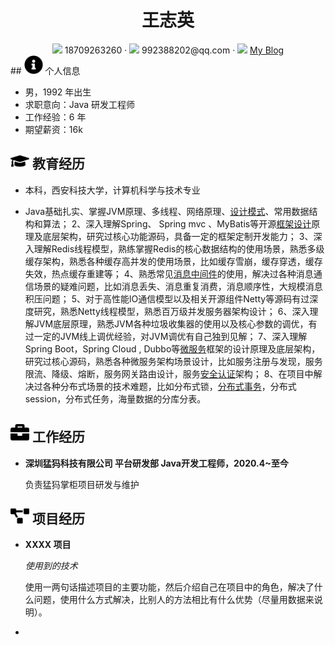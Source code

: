  <center>
     <h1>王志英</h1>
     <div>
         <span>
             <img src="/assets/phone-solid.svg" width="18px">
             18709263260
         </span>
         ·
         <span>
             <img src="/assets/envelope-solid.svg" width="18px">
             992388202@qq.com
         </span>
         ·
         <span>
             <img src="/assets/rss-solid.svg" width="18px">
             <a href="https://ying010.github.io/vp2Note/">My Blog</a>
         </span>
     </div>
 </center>
## <img src="https://raw.githubusercontent.com/ying010/pic-repo/master/img/2023/04/17/20230417114915.svg" width="30px"> 个人信息

 - 男，1992 年出生
 - 求职意向：Java 研发工程师
 - 工作经验：6 年
 - 期望薪资：16k

## <img src="https://raw.githubusercontent.com/ying010/pic-repo/master/img/2023/04/17/20230417114929.svg" width="30px"> 教育经历

- 本科，西安科技大学，计算机科学与技术专业

- Java基础扎实、掌握JVM原理、多线程、网络原理、[设计模式](https://www.zhihu.com/search?q=设计模式&search_source=Entity&hybrid_search_source=Entity&hybrid_search_extra={"sourceType"%3A"answer"%2C"sourceId"%3A2968292285})、常用数据结构和算法；
  2、深入理解Spring、 Spring mvc 、MyBatis等开源[框架设计](https://www.zhihu.com/search?q=框架设计&search_source=Entity&hybrid_search_source=Entity&hybrid_search_extra={"sourceType"%3A"answer"%2C"sourceId"%3A2968292285})原理及底层架构，研究过核心功能源码，具备一定的框架定制开发能力；
  3、深入理解Redis线程模型，熟练掌握Redis的核心数据结构的使用场景，熟悉多级缓存架构，熟悉各种缓存高并发的使用场景，比如缓存雪崩，缓存穿透，缓存失效，热点缓存重建等；
  4、熟悉常见[消息中间件](https://www.zhihu.com/search?q=消息中间件&search_source=Entity&hybrid_search_source=Entity&hybrid_search_extra={"sourceType"%3A"answer"%2C"sourceId"%3A2968292285})的使用，解决过各种消息通信场景的疑难问题，比如消息丢失、消息重复消费，消息顺序性，大规模消息积压问题；
  5、对于高性能lО通信模型以及相关开源组件Netty等源码有过深度研究，熟悉Netty线程模型，熟悉百万级并发服务器架构设计；
  6、深入理解JVM底层原理，熟悉JVM各种垃圾收集器的使用以及核心参数的调优，有过一定的JVM线上调优经验，对JVM调优有自己独到见解；
  7、深入理解Spring Boot，Spring Cloud , Dubbo等[微服务](https://www.zhihu.com/search?q=微服务&search_source=Entity&hybrid_search_source=Entity&hybrid_search_extra={"sourceType"%3A"answer"%2C"sourceId"%3A2968292285})框架的设计原理及底层架构，研究过核心源码，熟悉各种微服务架构场景设计，比如服务注册与发现，服务限流、降级、熔断，服务网关路由设计，服务[安全认证](https://www.zhihu.com/search?q=安全认证&search_source=Entity&hybrid_search_source=Entity&hybrid_search_extra={"sourceType"%3A"answer"%2C"sourceId"%3A2968292285})架构；
  8、在项目中解决过各种分布式场景的技术难题，比如分布式锁，[分布式事务](https://www.zhihu.com/search?q=分布式事务&search_source=Entity&hybrid_search_source=Entity&hybrid_search_extra={"sourceType"%3A"answer"%2C"sourceId"%3A2968292285})，分布式session，分布式任务，海量数据的分库分表。

## <img src="https://raw.githubusercontent.com/ying010/pic-repo/master/img/2023/04/17/20230417114935.svg" width="30px"> 工作经历

- **深圳猛犸科技有限公司 平台研发部  Java开发工程师，2020.4~至今**

   负责猛犸掌柜项目研发与维护

## <img src="https://raw.githubusercontent.com/ying010/pic-repo/master/img/2023/04/17/20230417114940.svg" width="30px"> 项目经历

- **XXXX 项目**

  *使用到的技术*

  使用一两句话描述项目的主要功能，然后介绍自己在项目中的角色，解决了什么问题，使用什么方式解决，比别人的方法相比有什么优势（尽量用数据来说明）。

- 